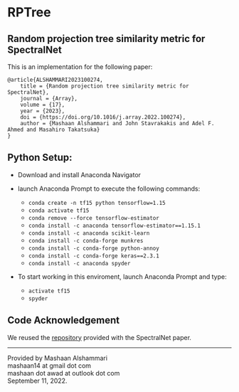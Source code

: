 # RPTree

## 	Random projection tree similarity metric for SpectralNet
This is an implementation for the following paper:
```
@article{ALSHAMMARI2023100274,
	title = {Random projection tree similarity metric for SpectralNet},
	journal = {Array},
	volume = {17},
	year = {2023},
	doi = {https://doi.org/10.1016/j.array.2022.100274},
	author = {Mashaan Alshammari and John Stavrakakis and Adel F. Ahmed and Masahiro Takatsuka}
}	
```

## Python Setup:

- Download and install Anaconda Navigator
- launch Anaconda Prompt to execute the following commands:
	- `conda create -n tf15 python tensorflow=1.15`
	- `conda activate tf15`
	- `conda remove --force tensorflow-estimator`
	- `conda install -c anaconda tensorflow-estimator==1.15.1`
	- `conda install -c anaconda scikit-learn`
	- `conda install -c conda-forge munkres`
	- `conda install -c conda-forge python-annoy`
	- `conda install -c conda-forge keras==2.3.1`
	- `conda install -c anaconda spyder`

- To start working in this enviroment, launch Anaconda Prompt and type:
	- `activate tf15`
	- `spyder`

## Code Acknowledgement

We reused the [repository](https://github.com/KlugerLab/SpectralNet) provided with the SpectralNet paper.

---
Provided by Mashaan Alshammari<br/>
mashaan14 at gmail dot com<br/>
mashaan dot awad at outlook dot com<br/>
September 11, 2022.
